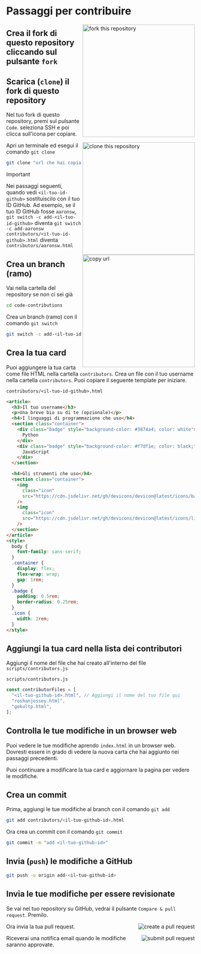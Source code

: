 # Passaggi per contribuire

<img align="right" width="300" src="https://firstcontributions.github.io/assets/Readme/fork.png" alt="fork this repository" />

## Crea il fork di questo repository cliccando sul pulsante `fork`

## Scarica (`clone`) il fork di questo repository

Nel tuo fork di questo repository, premi sul pulsante `Code`. seleziona SSH e poi clicca sull'icona per copiare.

<img align="right" width="300" src="https://firstcontributions.github.io/assets/Readme/clone.png" alt="clone this repository" />

Apri un terminale ed esegui il comando `git clone`

```bash
git clone "url che hai copiato"
```

> [!IMPORTANT]
> Nei passaggi seguenti, quando vedi `<il-tuo-id-github>` sostituiscilo con il tuo ID GitHub.
> Ad esempio, se il tuo ID GitHub fosse `aaronsw`,  
> `git switch -c add-<il-tuo-id-github>` diventa `git switch -c add-aaronsw`  
> `contributors/<it-tuo-id-github>.html` diventa `contributors/aaronsw.html`

<img align="right" width="300" src="https://firstcontributions.github.io/assets/Readme/copy-to-clipboard.png" alt="copy url" />

## Crea un branch (ramo)

Vai nella cartella del repository se non ci sei già

```bash
cd code-contributions
```

Crea un branch (ramo) con il comando `git switch`

```bash
git switch -c add-<il-tuo-id-github>
```


## Crea la tua card

Puoi aggiungere la tua carta come file HTML nella cartella `contributors`. Crea un file con il tuo username nella cartella `contributors`. Puoi copiare il seguente template per iniziare.

`contributors/<il-tuo-id-github>.html`
```html
<article>
  <h3>Il tuo username</h3>
  <p>Una breve bio su di te (opzionale)</p>
  <h4>I linguaggi di programmazione che uso</h4>
  <section class="container">
    <div class="badge" style="background-color: #3874a4; color: white">
      Python
    </div>
    <div class="badge" style="background-color: #f7df1e; color: black;">
      JavaScript
    </div>
  </section>

  <h4>Gli strumenti che uso</h4>
  <section class="container">
    <img
      class="icon"
      src="https://cdn.jsdelivr.net/gh/devicons/devicon@latest/icons/bash/bash-original.svg"
    />
    <img
      class="icon"
      src="https://cdn.jsdelivr.net/gh/devicons/devicon@latest/icons/linux/linux-original.svg"
    />
  </section>
</article>
<style>
  body {
    font-family: sans-serif;
  }
  .container {
    display: flex;
    flex-wrap: wrap;
    gap: 1rem;
  }
  .badge {
    padding: 0.5rem;
    border-radius: 0.25rem;
  }
  .icon {
    width: 2rem;
  }
</style>

```

## Aggiungi la tua card nella lista dei contributori

Aggiungi il nome del file che hai creato all'interno del file `scripts/contributors.js`

`scripts/contributors.js`
```js
const contributorFiles = [
  "<il-tuo-github-id>.html", // Aggiungi il nome del tuo file qui
  "roshanjossey.html",
  "gokultp.html",
];
```


## Controlla le tue modifiche in un browser web

Puoi vedere le tue modifiche aprendo `index.html` in un browser web. Dovresti essere in grado di vedere la nuova carta che hai aggiunto nei passaggi precedenti. 

Puoi continuare a modificare la tua card e aggiornare la pagina per vedere le modifiche.

## Crea un commit

Prima, aggiungi le tue modifiche al branch con il comando `git add`

```bash
git add contributors/<il-tuo-github-id>.html
```

Ora crea un commit con il comando `git commit`

```bash
git commit -m "add <il-tuo-github-id>"
```

## Invia (`push`) le modifiche a GitHub

```bash
git push -u origin add-<il-tuo-github-id>
```

## Invia le tue modifiche per essere revisionate

Se vai nel tuo repository su GitHub, vedrai il pulsante `Compare & pull request`. Premilo.

<img style="float: right;" src="https://firstcontributions.github.io/assets/Readme/compare-and-pull.png" alt="create a pull request" />

Ora invia la tua pull request.

<img style="float: right;" src="https://firstcontributions.github.io/assets/Readme/submit-pull-request.png" alt="submit pull request" />


Riceverai una notifica email quando le modifiche saranno approvate.

